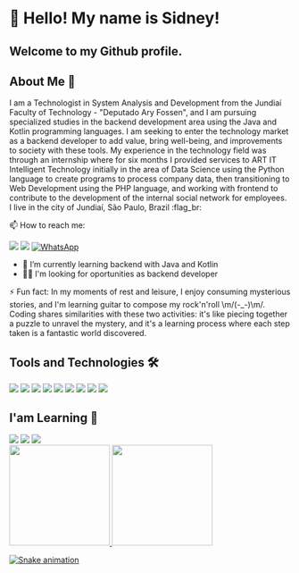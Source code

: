 # 👋 Hello! My name is Sidney!
## Welcome to my Github profile.

## About Me :bust_in_silhouette:
  I am a Technologist in System Analysis and Development from the Jundiaí Faculty of Technology - "Deputado Ary Fossen", and I am pursuing specialized studies in the backend development area using the Java and Kotlin programming languages.
I am seeking to enter the technology market as a backend developer to add value, bring well-being, and improvements to society with these tools.
My experience in the technology field was through an internship where for six months I provided services to ART IT Intelligent Technology initially in the area of Data Science using the Python language to create programs to process company data, then transitioning to Web Development using the PHP language, and working with frontend to contribute to the development of the internal social network for employees.
I live in the city of Jundiaí, São Paulo, Brazil :flag_br:

📫 How to reach me:
<div>
<a href="https://www.linkedin.com/in/sidneysperandio" target="_blank"><img loading="lazy" src="https://img.shields.io/badge/-LinkedIn-%230077B5?style=for-the-badge&logo=linkedin&logoColor=white" target="_blank"></a>   
<a href = "mailto:dev.ssperandio@gmail.com"><img loading="lazy" src="https://img.shields.io/badge/Gmail-D14836?style=for-the-badge&logo=gmail&logoColor=white" target="_blank"></a>
<a href="https://wa.me/5511975018322" target="_blank"><img loading="lazy" src="https://img.shields.io/badge/-WhatsApp-%2325D366?style=for-the-badge&logo=whatsapp&logoColor=white" alt="WhatsApp"></a>
</div>

- 🌱 I’m currently learning backend with Java and Kotlin
- 👨‍💻 I'm looking for oportunities as backend developer 

⚡ Fun fact: 
  In my moments of rest and leisure, I enjoy consuming mysterious stories, and I'm learning guitar to compose my rock'n'roll \m/(-_-)\m/. Coding shares similarities with these two activities: it's like piecing together a puzzle to unravel the mystery, and it's a learning process where each step taken is a fantastic world discovered.

## Tools and Technologies :hammer_and_wrench:

<img loading="lazy" src="https://cdn.jsdelivr.net/gh/devicons/devicon@latest/icons/git/git-original.svg" />
<img loading="lazy" src="https://cdn.jsdelivr.net/gh/devicons/devicon@latest/icons/github/github-original.svg" />
<img loading="lazy" src="https://cdn.jsdelivr.net/gh/devicons/devicon@latest/icons/html5/html5-original.svg" />
<img loading="lazy" src="https://cdn.jsdelivr.net/gh/devicons/devicon@latest/icons/css3/css3-original.svg" />
<img loading="lazy" src="https://cdn.jsdelivr.net/gh/devicons/devicon@latest/icons/python/python-original.svg" />
<img loading="lazy" src="https://cdn.jsdelivr.net/gh/devicons/devicon@latest/icons/java/java-original.svg" />
<img loading="lazy" src="https://cdn.jsdelivr.net/gh/devicons/devicon@latest/icons/kotlin/kotlin-original.svg" />
<img loading="lazy" src="https://cdn.jsdelivr.net/gh/devicons/devicon@latest/icons/azuresqldatabase/azuresqldatabase-original.svg" />
<img loading="lazy" src="https://cdn.jsdelivr.net/gh/devicons/devicon@latest/icons/spring/spring-original.svg" />

## I'am Learning :book:
<img loading="lazy" src="https://cdn.jsdelivr.net/gh/devicons/devicon@latest/icons/java/java-original.svg" />
<img loading="lazy" src="https://cdn.jsdelivr.net/gh/devicons/devicon@latest/icons/kotlin/kotlin-original.svg" />
<img loading="lazy" src="https://cdn.jsdelivr.net/gh/devicons/devicon@latest/icons/spring/spring-original.svg" />          

<div>
<a href="https://github.com/dev-ssperandio">
<img loading="lazy" height="180em" src="https://github-readme-stats.vercel.app/api/top-langs/?username=seu-usuário-aqui&layout=compact&langs_count=7&theme=dracula"/>
<img loading="lazy" height="180em" src="https://github-readme-stats.vercel.app/api?username=seu-usuário-aqui&show_icons=true&theme=dracula&include_all_commits=true&count_private=true"/>
</div>





![Snake animation](https://github.com/dev-ssperandio/dev-ssperandio/blob/output/github-contribution-grid-snake.svg)

<!--
**dev-ssperandio/dev-ssperandio** is a ✨ _special_ ✨ repository because its `README.md` (this file) appears on your GitHub profile.

Here are some ideas to get you started:

- 🔭 I’m currently working on ...
- 🌱 I’m currently learning ...
- 👯 I’m looking to collaborate on ...
- 🤔 I’m looking for help with ...
- 💬 Ask me about ...
- 📫 How to reach me: ...
- 😄 Pronouns: ...
- ⚡ Fun fact: ...
-->
